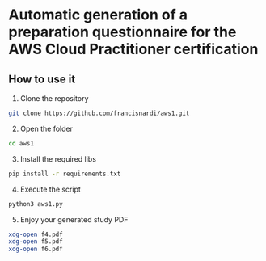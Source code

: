 # Automatic generation of a preparation questionnaire for the AWS Cloud Practitioner certification
## How to use it
1. Clone the repository
``` bash
git clone https://github.com/francisnardi/aws1.git
```
2. Open the folder
``` bash
cd aws1
```
3. Install the required libs
``` bash
pip install -r requirements.txt
```
4. Execute the script
``` bash
python3 aws1.py
```
5. Enjoy your generated study PDF
``` bash
xdg-open f4.pdf
xdg-open f5.pdf
xdg-open f6.pdf
```
